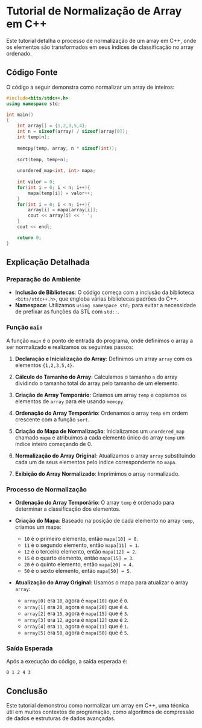 # Tutorial de Normalização de Array em C++

Este tutorial detalha o processo de normalização de um array em C++, onde os elementos são transformados em seus índices de classificação no array ordenado.

## Código Fonte

O código a seguir demonstra como normalizar um array de inteiros:

```cpp
#include<bits/stdc++.h>
using namespace std;

int main()
{
    int array[] = {1,2,3,5,4};
    int n = sizeof(array) / sizeof(array[0]);
    int temp[n];
    
    memcpy(temp, array, n * sizeof(int));
    
    sort(temp, temp+n);
    
    unordered_map<int, int> mapa;
    
    int valor = 0;
    for(int i = 0; i < n; i++){
        mapa[temp[i]] = valor++;
    }
    for(int i = 0; i < n; i++){
        array[i] = mapa[array[i]];
        cout << array[i] << ' ';
    }
    cout << endl;

    return 0;
}
```

## Explicação Detalhada

### Preparação do Ambiente

- **Inclusão de Bibliotecas**: O código começa com a inclusão da biblioteca `<bits/stdc++.h>`, que engloba várias bibliotecas padrões do C++.
- **Namespace**: Utilizamos `using namespace std;` para evitar a necessidade de prefixar as funções da STL com `std::`.

### Função `main`

A função `main` é o ponto de entrada do programa, onde definimos o array a ser normalizado e realizamos os seguintes passos:

1. **Declaração e Inicialização do Array**: Definimos um array `array` com os elementos `{1,2,3,5,4}`.

2. **Cálculo do Tamanho do Array**: Calculamos o tamanho `n` do array dividindo o tamanho total do array pelo tamanho de um elemento.

3. **Criação de Array Temporário**: Criamos um array `temp` e copiamos os elementos de `array` para ele usando `memcpy`.

4. **Ordenação do Array Temporário**: Ordenamos o array `temp` em ordem crescente com a função `sort`.

5. **Criação do Mapa de Normalização**: Inicializamos um `unordered_map` chamado `mapa` e atribuímos a cada elemento único do array `temp` um índice inteiro começando de 0.

6. **Normalização do Array Original**: Atualizamos o array `array` substituindo cada um de seus elementos pelo índice correspondente no `mapa`.

7. **Exibição do Array Normalizado**: Imprimimos o array normalizado.

### Processo de Normalização

- **Ordenação do Array Temporário**: O array `temp` é ordenado para determinar a classificação dos elementos.
- **Criação do Mapa**: Baseado na posição de cada elemento no array `temp`, criamos um mapa:
  - `10` é o primeiro elemento, então `mapa[10] = 0`.
  - `11` é o segundo elemento, então `mapa[11] = 1`.
  - `12` é o terceiro elemento, então `mapa[12] = 2`.
  - `15` é o quarto elemento, então `mapa[15] = 3`.
  - `20` é o quinto elemento, então `mapa[20] = 4`.
  - `50` é o sexto elemento, então `mapa[50] = 5`.

- **Atualização do Array Original**: Usamos o mapa para atualizar o array `array`:
  - `array[0]` era `10`, agora é `mapa[10]` que é `0`.
  - `array[1]` era `20`, agora é `mapa[20]` que é `4`.
  - `array[2]` era `15`, agora é `mapa[15]` que é `3`.
  - `array[3]` era `12`, agora é `mapa[12]` que é `2`.
  - `array[4]` era `11`, agora é `mapa[11]` que é `1`.
  - `array[5]` era `50`, agora é `mapa[50]` que é `5`.

### Saída Esperada

Após a execução do código, a saída esperada é:

```
0 1 2 4 3
```

## Conclusão

Este tutorial demonstrou como normalizar um array em C++, uma técnica útil em muitos contextos de programação, como algoritmos de compressão de dados e estruturas de dados avançadas.
